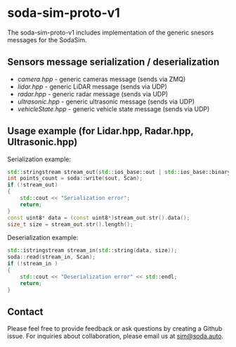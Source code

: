 # soda-sim-proto-v1

The soda-sim-proto-v1 includes implementation of the generic snesors messages for the SodaSim.

## Sensors message serialization / deserialization 
* _camera.hpp_ - generic cameras message (sends via ZMQ)
* _lidar.hpp_ - generic LiDAR message (sends via UDP)
* _radar.hpp_ - generic radar message (sends via UDP)
* _ultrasonic.hpp_ - generic ultrasonic message (sends via UDP)
* _vehicleState.hpp_ - generic vehicle state message (sends via UDP)

## Usage example (for Lidar.hpp, Radar.hpp, Ultrasonic.hpp)

Serialization example:  
```cpp
std::stringstream stream_out(std::ios_base::out | std::ios_base::binary); 
int points_count = soda::write(sout, Scan);
if (!stream_out)
{
    std::cout << "Serialization error";
    return;
}
const uint8* data = (const uint8*)stream_out.str().data();
size_t size = stream_out.str().length();
```


Deserialization example:  
```cpp
std::istringstream stream_in(std::string(data, size));
soda::read(stream_in, Scan);
if (!stream_in ) 
{
    std::cout << "Deserialization error" << std::endl;
    return;
}
```

## Contact
Please feel free to provide feedback or ask questions by creating a Github issue. For inquiries about collaboration, please email us at sim@soda.auto.

